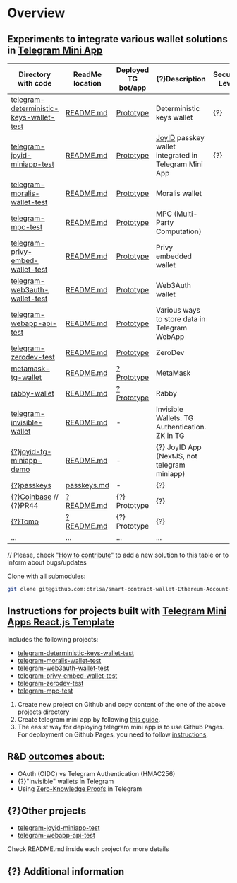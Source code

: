 # Overview
## Experiments to integrate various wallet solutions in [Telegram Mini App](https://core.telegram.org/bots/webapps)
| Directory with code| ReadMe location | Deployed TG bot/app | {?}Description | Security Level | Self-custodial | Pluses | Minuses | {?}Comments & details | {?}Links |
|----------------|----------------|----------------|-------------|-------------|-------------|-------------|-------------|-------------|-------------| 
| [telegram-deterministic-keys-wallet-test](/telegram-deterministic-keys-wallet-test) | [README.md](/telegram-deterministic-keys-wallet-test/README.md) | [Prototype](https://t.me/LionetCriticalDevBot/TelegramDeterministicKeys) | Deterministic keys wallet | {?} | {?} | {?} | {?} | [Takeaways](/telegram-deterministic-keys-wallet-test/README.md) // {!}duplicating ReadMe link | {?} |
| [telegram-joyid-miniapp-test](https://github.com/JJOptimist/joyid-tg-test/blob/523e1444fdf262952f73e49f8184623ed71fbeab/README.md) | [README.md](/telegram-joyid-miniapp-test/README.md) | [Prototype](https://t.me/joyidtest_bot) | [JoyID](https://joy.id/) passkey wallet integrated in Telegram Mini App | {?} | {?} | {?} | {?} | [Takeaways](https://github.com/JJOptimist/joyid-tg-test) // {!}duplicating ReadMe link | {?} |
| [telegram-moralis-wallet-test](/telegram-moralis-wallet-test) | [README.md](/telegram-moralis-wallet-test/README.md) | [Prototype](http://t.me/MoralisDemoBot/MoralisDemoApp) | Moralis wallet |
| [telegram-mpc-test](/telegram-mpc-test) | [README.md](/telegram-mpc-test/README.md) | [Prototype](https://t.me/TgAaMPCtestBot) | MPC (Multi-Party Computation) |
| [telegram-privy-embed-wallet-test](/telegram-privy-embed-wallet-test) | [README.md](/telegram-privy-embed-wallet-test/README.md) | [Prototype](https://t.me/zarejtgaatest_bot) | Privy embedded wallet |
| [telegram-web3auth-wallet-test](/telegram-web3auth-wallet-test) | [README.md](/telegram-web3auth-wallet-test/README.md) | [Prototype](https://t.me/Web3AuthDemoBot/Web3AuthDemoApplication) | Web3Auth wallet |
| [telegram-webapp-api-test](/telegram-webapp-api-test) | [README.md](/telegram-webapp-api-test/README.md) | [Prototype](https://t.me/thisismyrandombotmPfKoqm2Bot/walletTestApp) | Various ways to store data in Telegram WebApp |
| [telegram-zerodev-test](/telegram-zerodev-test) | [README.md](/telegram-zerodev-test/README.md) | [Prototype](https://t.me/zarejtgaazdpkbot) | ZeroDev |
| [metamask-tg-wallet](/metamask-tg-wallet) | [README.md](/metamask-tg-wallet/README.md) | [? Prototype](?link?) | MetaMask |
| [rabby-wallet](/rabby-wallet) | [README.md](/rabby-wallet/README.md) | [? Prototype](?link?) | Rabby |
| [telegram-invisible-wallet](/telegram-invisible-wallet) | [README.md](/telegram-invisible-wallet/README.md) | - | Invisible Wallets. TG Authentication. ZK in TG |
| [{?}joyid-tg-miniapp-demo](/joyid-tg-miniapp-demo) | [README.md](/joyid-tg-miniapp-demo/README.md) | - | {?} JoyID App (NextJS, not telegram miniapp) |
| [{?}passkeys](?link?) | [passkeys.md](/docs/passkeys.md) | - | {?} |
| [{?}Coinbase](?link?) // {?}PR44 | [? README.md](?link?) | {?} Prototype | {?} |
| [{?}Tomo](?link?) | [? README.md](?link?) | {?} Prototype | {?} |
| ... | ... | ... | ... |

// Please, check ["How to contribute"](/README.md) to add a new solution to this table or to inform about bugs/updates

Clone with all submodules:
```bash
git clone git@github.com:ctrlsa/smart-contract-wallet-Ethereum-Account-Abstraction-Telegram.git --recurse-submodules
```

## Instructions for projects built with [Telegram Mini Apps React.js Template](https://github.com/Telegram-Mini-Apps/reactjs-template)

Includes the following projects:
- [telegram-deterministic-keys-wallet-test](/telegram-deterministic-keys-wallet-test)
- [telegram-moralis-wallet-test](/telegram-moralis-wallet-test)
- [telegram-web3auth-wallet-test](/telegram-web3auth-wallet-test)
- [telegram-privy-embed-wallet-test](/telegram-privy-embed-wallet-test)
- [telegram-zerodev-test](/telegram-zerodev-test)
- [telegram-mpc-test](/telegram-mpc-test)

1. Create new project on Github and copy content of the one of the above projects directory
2. Create telegram mini app by following [this guide](https://docs.telegram-mini-apps.com/platform/creating-new-app).
3. The easist way for deploying telegram mini app is to use Github Pages. For deployment on Github Pages, you need to follow [instructions](https://github.com/Telegram-Mini-Apps/reactjs-template?tab=readme-ov-file#manual-deployment).

## R&D [outcomes](/telegram-invisible-wallet/) about: 
- OAuth (OIDC) vs Telegram Authentication (HMAC256) 
- {?}"Invisible" wallets in Telegram 
- Using [Zero-Knowledge Proofs](https://en.wikipedia.org/wiki/Zero-knowledge_proof) in Telegram 

## {?}Other projects
- [telegram-joyid-miniapp-test](/telegram-joyid-miniapp-test)
- [telegram-webapp-api-test](/telegram-webapp-api-test)

Check README.md inside each project for more details

## {?} Additional information
